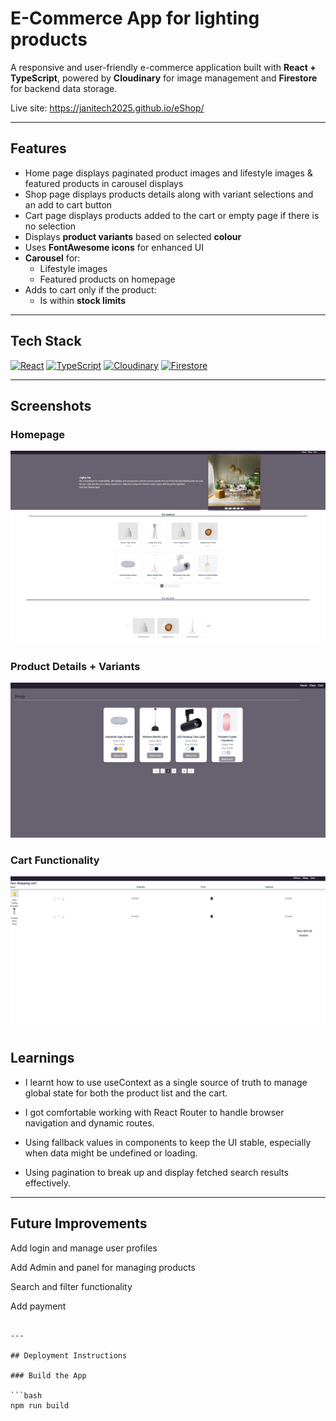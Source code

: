 # E-Commerce App for lighting products

A responsive and user-friendly e-commerce application built with **React + TypeScript**, powered by **Cloudinary** for image management and **Firestore** for backend data storage.

Live site: https://janitech2025.github.io/eShop/

---

## Features

- Home page displays paginated product images and lifestyle images & featured products in carousel displays
- Shop page displays products details along with variant selections and an add to cart button
- Cart page displays products added to the cart or empty page if there is no selection
- Displays **product variants** based on selected **colour**
- Uses **FontAwesome icons** for enhanced UI
- **Carousel** for:
  - Lifestyle images
  - Featured products on homepage
- Adds to cart only if the product:
  - Is within **stock limits**

---

## Tech Stack

[![React](https://img.shields.io/badge/React-20232a?style=for-the-badge&logo=react&logoColor=61dafb)](https://reactjs.org/)
[![TypeScript](https://img.shields.io/badge/TypeScript-3178c6?style=for-the-badge&logo=typescript&logoColor=white)](https://www.typescriptlang.org/)
[![Cloudinary](https://img.shields.io/badge/Cloudinary-3448C5?style=for-the-badge&logo=cloudinary&logoColor=white)](https://cloudinary.com/)
[![Firestore](https://img.shields.io/badge/Firestore-ffca28?style=for-the-badge&logo=firebase&logoColor=black)](https://firebase.google.com/docs/firestore)

---

## Screenshots

### Homepage

![Homepage Screenshot](screenshot1.png)

### Product Details + Variants

![Product Screenshot](screenshot2.png)

### Cart Functionality

![Cart Screenshot](screenshot3.png)

## Learnings

- I learnt how to use useContext as a single source of truth to manage global state for both the product list and the cart.

- I got comfortable working with React Router to handle browser navigation and dynamic routes.

- Using fallback values in components to keep the UI stable, especially when data might be undefined or loading.

- Using pagination to break up and display fetched search results effectively.

---

## Future Improvements

Add login and manage user profiles

Add Admin and panel for managing products

Search and filter functionality

Add payment

````

---

## Deployment Instructions

### Build the App

```bash
npm run build

````

